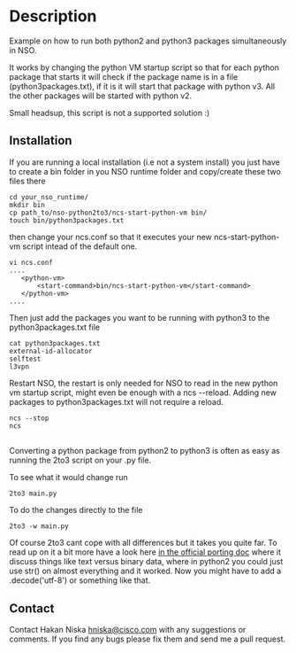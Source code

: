 # Description
Example on how to run both python2 and python3 packages simultaneously in NSO.

It works by changing the python VM startup script so that for each python package that starts it will check if the package name is in a file (python3packages.txt), if it is it will start that package with python v3. All the other packages will be started with python v2.

Small headsup, this script is not a supported solution :)

## Installation

If you are running a local installation (i.e not a system install) you just have to create a bin folder in you NSO runtime folder and copy/create these two files there
```
cd your_nso_runtime/
mkdir bin
cp path_to/nso-python2to3/ncs-start-python-vm bin/
touch bin/python3packages.txt
```
then change your ncs.conf so that it executes your new ncs-start-python-vm script intead of the default one.
```
vi ncs.conf
....
   <python-vm>
       <start-command>bin/ncs-start-python-vm</start-command>
   </python-vm>
....

```

Then just add the packages you want to be running with python3 to the python3packages.txt file

```
cat python3packages.txt
external-id-allocator
selftest
l3vpn
```

Restart NSO, the restart is only needed for NSO to read in the new python vm startup script, might even be enough with a ncs --reload. Adding new packages to python3packages.txt will not require a reload.
```
ncs --stop
ncs
```

##
Converting a python package from python2 to python3 is often as easy as running the 2to3 script on your .py file.

To see what it would change run
```
2to3 main.py
```

To do the changes directly to the file
```
2to3 -w main.py
```

Of course 2to3 cant cope with all differences but it takes you quite far. To read up on it a bit more have a look here [in the official porting doc](https://docs.python.org/3/howto/pyporting.html) where it discuss things like text versus binary data, where in python2 you could just use str() on almost everything and it worked. Now you might have to add a .decode('utf-8') or something like that.

## Contact

Contact Hakan Niska <hniska@cisco.com> with any suggestions or comments. If you find any bugs please fix them and send me a pull request.
